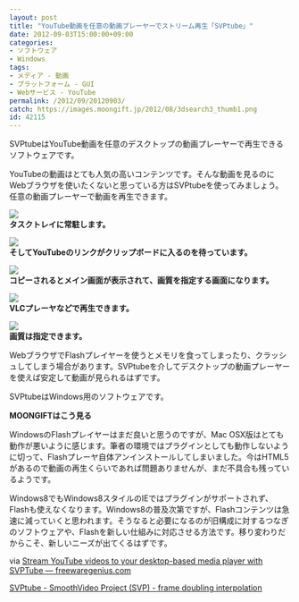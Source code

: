 ```yaml
---
layout: post
title: "YouTube動画を任意の動画プレーヤーでストリーム再生「SVPtube」"
date: 2012-09-03T15:00:00+09:00
categories:
- ソフトウェア
- Windows
tags: 
- メディア - 動画
- プラットフォーム - GUI
- Webサービス - YouTube
permalink: /2012/09/20120903/
catch: https://images.moongift.jp/2012/08/3dsearch3_thumb1.png
id: 42115
---
```

SVPtubeはYouTube動画を任意のデスクトップの動画プレーヤーで再生できるソフトウェアです。

  

YouTubeの動画はとても人気の高いコンテンツです。そんな動画を見るのにWebブラウザを使いたくないと思っている方はSVPtubeを使ってみましょう。任意の動画プレーヤーで動画を再生できます。

  

[![](https://images.moongift.jp/2012/08/3dsearch11_thumb1.png)](https://images.moongift.jp/2012/08/3dsearch111.png)  
**タスクトレイに常駐します。**

  

[![](https://images.moongift.jp/2012/08/3dsearch12_thumb1.png)](https://images.moongift.jp/2012/08/3dsearch121.png)  
**そしてYouTubeのリンクがクリップボードに入るのを待っています。**

  

[![](https://images.moongift.jp/2012/08/3dsearch3_thumb1.png)](https://images.moongift.jp/2012/08/3dsearch31.png)  
**コピーされるとメイン画面が表示されて、画質を指定する画面になります。**

  

[![](https://images.moongift.jp/2012/08/3dsearch4_thumb1.png)](https://images.moongift.jp/2012/08/3dsearch41.png)  
**VLCプレーヤなどで再生できます。**

  

[![](https://images.moongift.jp/2012/08/3dsearch5_thumb1.png)](https://images.moongift.jp/2012/08/3dsearch51.png)  
**画質は指定できます。**

  

WebブラウザでFlashプレイヤーを使うとメモリを食ってしまったり、クラッシュしてしまう場合があります。SVPtubeを介してデスクトップの動画プレーヤーを使えば安定して動画が見られるはずです。

  

SVPtubeはWindows用のソフトウェアです。

  
  
  

**MOONGIFTはこう見る**

  

WindowsのFlashプレイヤーはまだ良いと思うのですが、Mac OSX版はとても動作が悪いように感じます。筆者の環境ではプラグインとしても動作しないように切って、Flashプレーヤ自体アンインストールしてしまいました。今はHTML5があるので動画の再生くらいであれば問題ありませんが、まだ不具合も残っているようです。

  

Windows8でもWindows8スタイルのIEではプラグインがサポートされず、Flashも使えなくなります。Windows8の普及次第ですが、Flashコンテンツは急速に減っていくと思われます。そうなると必要になるのが旧構成に対するつなぎのソフトウェアや、Flashを新しい仕組みに対応させる方法です。移り変わりだからこそ、新しいニーズが出てくるはずです。

  

via [Stream YouTube videos to your desktop-based media player with SVPTube — freewaregenius.com](http://www.freewaregenius.com/stream-youtube-to-your-desktop-based-media-player-with-svptube/)

  

[SVPtube - SmoothVideo Project (SVP) - frame doubling interpolation](http://www.svp-team.com/wiki/SVPtube)

